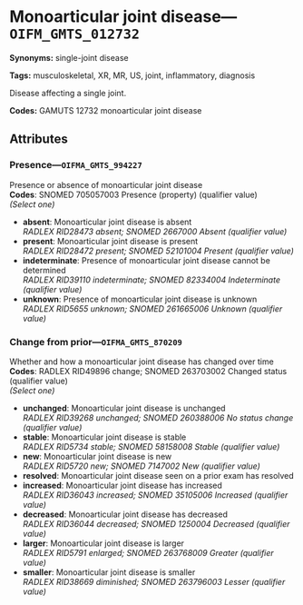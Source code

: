 # Monoarticular joint disease—`OIFM_GMTS_012732`

**Synonyms:** single-joint disease

**Tags:** musculoskeletal, XR, MR, US, joint, inflammatory, diagnosis

Disease affecting a single joint.

**Codes:** GAMUTS 12732 monoarticular joint disease

## Attributes

### Presence—`OIFMA_GMTS_994227`

Presence or absence of monoarticular joint disease  
**Codes**: SNOMED 705057003 Presence (property) (qualifier value)  
*(Select one)*

- **absent**: Monoarticular joint disease is absent  
_RADLEX RID28473 absent; SNOMED 2667000 Absent (qualifier value)_
- **present**: Monoarticular joint disease is present  
_RADLEX RID28472 present; SNOMED 52101004 Present (qualifier value)_
- **indeterminate**: Presence of monoarticular joint disease cannot be determined  
_RADLEX RID39110 indeterminate; SNOMED 82334004 Indeterminate (qualifier value)_
- **unknown**: Presence of monoarticular joint disease is unknown  
_RADLEX RID5655 unknown; SNOMED 261665006 Unknown (qualifier value)_

### Change from prior—`OIFMA_GMTS_870209`

Whether and how a monoarticular joint disease has changed over time  
**Codes**: RADLEX RID49896 change; SNOMED 263703002 Changed status (qualifier value)  
*(Select one)*

- **unchanged**: Monoarticular joint disease is unchanged  
_RADLEX RID39268 unchanged; SNOMED 260388006 No status change (qualifier value)_
- **stable**: Monoarticular joint disease is stable  
_RADLEX RID5734 stable; SNOMED 58158008 Stable (qualifier value)_
- **new**: Monoarticular joint disease is new  
_RADLEX RID5720 new; SNOMED 7147002 New (qualifier value)_
- **resolved**: Monoarticular joint disease seen on a prior exam has resolved  
- **increased**: Monoarticular joint disease has increased  
_RADLEX RID36043 increased; SNOMED 35105006 Increased (qualifier value)_
- **decreased**: Monoarticular joint disease has decreased  
_RADLEX RID36044 decreased; SNOMED 1250004 Decreased (qualifier value)_
- **larger**: Monoarticular joint disease is larger  
_RADLEX RID5791 enlarged; SNOMED 263768009 Greater (qualifier value)_
- **smaller**: Monoarticular joint disease is smaller  
_RADLEX RID38669 diminished; SNOMED 263796003 Lesser (qualifier value)_